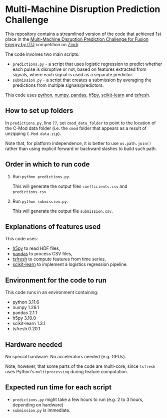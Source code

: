 # Multi-Machine Disruption Prediction Challenge

This repository contains a streamlined version of the code that achieved 1st place in the [Multi-Machine Disruption Prediction Challenge for Fusion Energy by ITU](https://zindi.africa/competitions/multi-machine-disruption-prediction-challenge/) competition on [Zindi](https://zindi.africa/).

The code involves two main scripts:
* `predictions.py` - a script that uses logistic regression to predict whether each pulse is disruptive or not, based on features extracted from signals, where each signal is used as a separate predictor.
* `submission.py` - a script that creates a submission by averaging the predictions from multiple signals/predictors.

This code uses [python](https://www.python.org/), [numpy](https://numpy.org/), [pandas](https://pandas.pydata.org/), [h5py](https://www.h5py.org/), [scikit-learn](https://scikit-learn.org/) and [tsfresh](https://tsfresh.readthedocs.io/).

## How to set up folders

In `predictions.py`, line `77`, set `cmod_data_folder` to point to the location of the C-Mod data folder (i.e. the `cmod` folder that appears as a result of unzipping `C-Mod data.zip`).

Note that, for platform independence, it is better to use `os.path.join()` rather than using explicit forward or backward slashes to build such path.

## Order in which to run code

1. Run `python predictions.py`.

   This will generate the output files `coefficients.csv` and `predictions.csv`.

2. Run `python submission.py`.

   This will generate the output file `submission.csv`.

## Explanations of features used

This code uses:
* [h5py](https://www.h5py.org/) to read HDF files,
* [pandas](https://pandas.pydata.org/) to process CSV files,
* [tsfresh](https://tsfresh.readthedocs.io/) to compute features from time series,
* [scikit-learn](https://scikit-learn.org/) to implement a logistics regression pipeline.

## Environment for the code to run

This code runs in an environment containing:
* python 3.11.6
* numpy 1.26.1
* pandas 2.1.1
* h5py 3.10.0
* scikit-learn 1.3.1
* tsfresh 0.20.1

## Hardware needed

No special hardware. No accelerators needed (e.g. GPUs).

Note, however, that some parts of the code are multi-core, since `tsfresh` uses Python's `multiprocessing` during feature computation.

## Expected run time for each script

* `predictions.py` might take a few hours to run (e.g. 2 to 3 hours, depending on hardware)
* `submission.py` is immediate.

